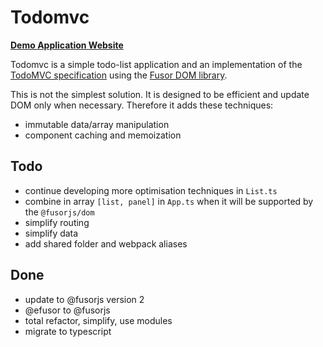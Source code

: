 # Todomvc

**[Demo Application Website](https://fusorjs.github.io/todomvc/)**

Todomvc is a simple todo-list application and an implementation of the [TodoMVC specification](http://todomvc.com/) using the [Fusor DOM library](https://github.com/fusorjs/dom#readme).

This is not the simplest solution. It is designed to be efficient and update DOM only when necessary. Therefore it adds these techniques:

- immutable data/array manipulation
- component caching and memoization

## Todo

- continue developing more optimisation techniques in `List.ts`
- combine in array `[list, panel]` in `App.ts` when it will be supported by the `@fusorjs/dom`
- simplify routing
- simplify data
- add shared folder and webpack aliases

## Done

- update to @fusorjs version 2
- @efusor to @fusorjs
- total refactor, simplify, use modules
- migrate to typescript

